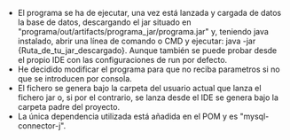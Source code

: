 - El programa se ha de ejecutar, una vez está lanzada y cargada de datos la base de datos, descargando el jar situado en "programa/out/artifacts/programa_jar/programa.jar" y, teniendo java instalado, abrir una línea de comando o CMD y ejecutar: java -jar {Ruta_de_tu_jar_descargado}. Aunque también se puede probar desde el propio IDE con las configuraciones de run por defecto.
- He decidido modificar el programa para que no reciba parametros si no que se introducen por consola.
- El fichero se genera bajo la carpeta del usuario actual que lanza el fichero jar o, si por el contrario, se lanza desde el IDE se genera bajo la carpeta padre del proyecto.
- La única dependencia utilizada está añadida en el POM y es "mysql-connector-j".
